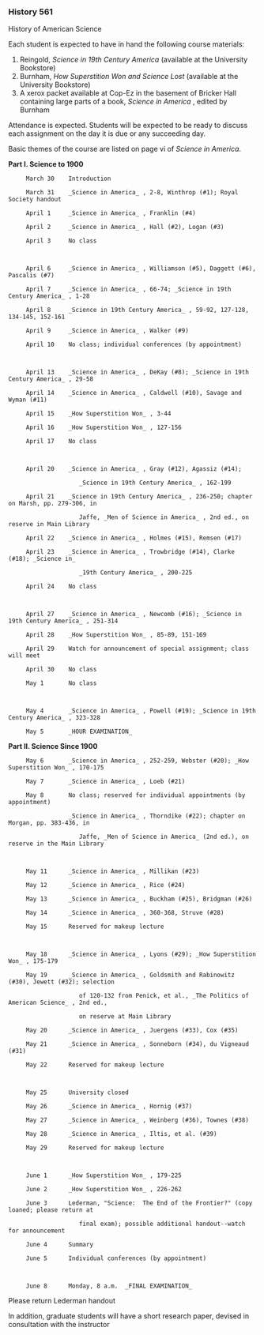 ### History 561  
History of American Science



Each student is expected to have in hand the following course materials:

  1. Reingold, _Science in 19th Century America_ (available at the University Bookstore) 
  2. Burnham, _How Superstition Won and Science Lost_ (available at the University Bookstore) 
  3. A xerox packet available at Cop-Ez in the basement of Bricker Hall containing large parts of a book, _Science in America_ , edited by Burnham 



Attendance is expected. Students will be expected to be ready to discuss each
assignment on the day it is due or any succeeding day.

Basic themes of the course are listed on page vi of _Science in America_.



**Part I. Science to 1900**

    
    
         March 30    Introduction
         March 31    _Science in America_ , 2-8, Winthrop (#1); Royal Society handout
         April 1     _Science in America_ , Franklin (#4)
         April 2     _Science in America_ , Hall (#2), Logan (#3)
         April 3     No class
    
         April 6     _Science in America_ , Williamson (#5), Daggett (#6), Pascalis (#7)
         April 7     _Science in America_ , 66-74; _Science in 19th Century America_ , 1-28
         April 8     _Science in 19th Century America_ , 59-92, 127-128, 134-145, 152-161
         April 9     _Science in America_ , Walker (#9)
         April 10    No class; individual conferences (by appointment)
    
         April 13    _Science in America_ , DeKay (#8); _Science in 19th Century America_ , 29-58
         April 14    _Science in America_ , Caldwell (#10), Savage and Wyman (#11)
         April 15    _How Superstition Won_ , 3-44
         April 16    _How Superstition Won_ , 127-156
         April 17    No class
    
         April 20    _Science in America_ , Gray (#12), Agassiz (#14);
                        _Science in 19th Century America_ , 162-199
         April 21    _Science in 19th Century America_ , 236-250; chapter on Marsh, pp. 279-306, in
                        Jaffe, _Men of Science in America_ , 2nd ed., on reserve in Main Library
         April 22    _Science in America_ , Holmes (#15), Remsen (#17)
         April 23    _Science in America_ , Trowbridge (#14), Clarke (#18); _Science in_
                        _19th Century America_ , 200-225
         April 24    No class
    
         April 27    _Science in America_ , Newcomb (#16); _Science in 19th Century America_ , 251-314
         April 28    _How Superstition Won_ , 85-89, 151-169
         April 29    Watch for announcement of special assignment; class will meet
         April 30    No class
         May 1       No class
    
         May 4       _Science in America_ , Powell (#19); _Science in 19th Century America_ , 323-328
         May 5       _HOUR EXAMINATION_
    
    

**Part II. Science Since 1900**

    
    
         May 6       _Science in America_ , 252-259, Webster (#20); _How Superstition Won_ , 170-175
         May 7       _Science in America_ , Loeb (#21)
         May 8       No class; reserved for individual appointments (by appointment)
                     _Science in America_ , Thorndike (#22); chapter on Morgan, pp. 383-436, in
                        Jaffe, _Men of Science in America_ (2nd ed.), on reserve in the Main Library
    
         May 11      _Science in America_ , Millikan (#23)
         May 12      _Science in America_ , Rice (#24)
         May 13      _Science in America_ , Buckham (#25), Bridgman (#26)
         May 14      _Science in America_ , 360-368, Struve (#28)
         May 15      Reserved for makeup lecture
    
         May 18      _Science in America_ , Lyons (#29); _How Superstition Won_ , 175-179
         May 19      _Science in America_ , Goldsmith and Rabinowitz (#30), Jewett (#32); selection
                        of 120-132 from Penick, et al., _The Politics of American Science_ , 2nd ed.,
                        on reserve at Main Library
         May 20      _Science in America_ , Juergens (#33), Cox (#35)
         May 21      _Science in America_ , Sonneborn (#34), du Vigneaud (#31)
         May 22      Reserved for makeup lecture
    
         May 25      University closed
         May 26      _Science in America_ , Hornig (#37)
         May 27      _Science in America_ , Weinberg (#36), Townes (#38)
         May 28      _Science in America_ , Iltis, et al. (#39)
         May 29      Reserved for makeup lecture
    
         June 1      _How Superstition Won_ , 179-225
         June 2      _How Superstition Won_ , 226-262
         June 3      Lederman, "Science:  The End of the Frontier?" (copy loaned; please return at
                        final exam); possible additional handout--watch for announcement
         June 4      Summary
         June 5      Individual conferences (by appointment)
    
         June 8      Monday, 8 a.m.  _FINAL EXAMINATION_
    
    

Please return Lederman handout

In addition, graduate students will have a short research paper, devised in
consultation with the instructor

